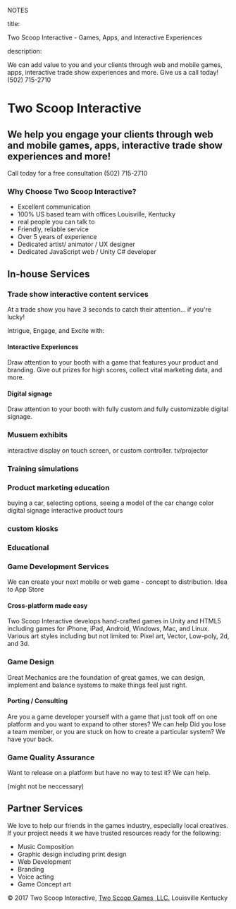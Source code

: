 NOTES

title:

Two Scoop Interactive - Games, Apps, and Interactive Experiences


description:

We can add value to you and your clients through web and mobile games, apps, interactive trade show experiences and more. Give us a call today! (502) 715-2710


# Two Scoop Interactive

## We help you engage your clients through web and mobile games, apps, interactive trade show experiences and more!

Call today for a free consultation (502) 715-2710


### Why Choose Two Scoop Interactive?

- Excellent communication
- 100% US based team with offices Louisville, Kentucky
- real people you can talk to
- Friendly, reliable service
- Over 5 years of experience
- Dedicated artist/ animator / UX designer
- Dedicated JavaScript web  / Unity C# developer






##  In-house Services


###  Trade show interactive content services

At a trade show you have 3 seconds to catch their attention... if you're lucky!

Intrigue, Engage, and Excite with:

#### Interactive Experiences
Draw attention to your booth with a game that features your product and branding. Give out prizes for high scores, collect vital marketing data, and more.

#### Digital signage
Draw attention to your booth with fully custom and  fully customizable digital signage.



###  Musuem exhibits
interactive display on touch screen, or custom controller. tv/projector


### Training simulations


### Product marketing education
buying a car, selecting options, seeing a model of the car change color
digital signage
interactive product tours



### custom kiosks


### Educational




### Game Development Services

We can create your next mobile or web game - concept to  distribution.
Idea to App Store

#### Cross-platform made easy
Two Scoop Interactive develops hand-crafted games in Unity and HTML5 including games for iPhone, iPad, Android, Windows, Mac, and Linux.
Various art styles including but not limited to: Pixel art, Vector,  Low-poly, 2d, and 3d.

### Game Design
Great Mechanics are the foundation of great games, we can design, implement and balance systems to make things feel just right.

#### Porting / Consulting
Are you a game developer yourself with a game that just took off on one platform and you want to expand to other stores? We can help
Did you lose a team member, or you are stuck on how to create a particular system? We have your back.

### Game Quality Assurance
Want to release on a platform but have no way to test it? We can help.



(might not be neccessary)

## Partner Services
 We love to help our friends in the games industry, especially local  creatives. If your project needs it we have trusted resources ready for the following:

- Music Composition
- Graphic design including print design
- Web Development
- Branding
- Voice acting
- Game Concept art





&copy; 2017 Two Scoop Interactive, <a href="http://twoscoopgames.com" title="Two Scoop Games">Two Scoop Games, LLC.</a> Louisville Kentucky
